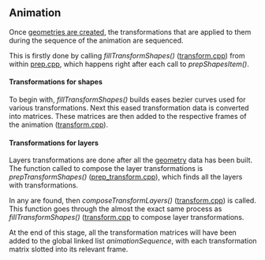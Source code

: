 ## Animation

Once [geometries are created](../doc/geometry.md), the transformations that are applied to them during the sequence of the animation are sequenced.

This is firstly done by calling *fillTransformShapes()* ([transform.cpp](../animate/transform.cpp)) from within [prep.cpp](../gl/prep.cpp), which happens right after each call to *prepShapesItem()*.

#### Transformations for shapes

To begin with, *fillTransformShapes()* builds eases bezier curves used for various transformations. Next this eased transformation data is converted into matrices. These matrices are then added to the respective frames of the animation ([transform.cpp](../animate/transform.cpp)).

#### Transformations for layers

Layers transformations are done after all the [geometry](geometry.md) data has been built. The function called to compose the layer transformations is *prepTransformShapes()* ([prep_transform.cpp](../animate/prep_transform.cpp)), which finds all the layers with transformations.

In any are found, then *composeTransformLayers()* ([transform.cpp](../animate/transform.cpp)) is called. This function goes through the almost the exact same process as *fillTransformShapes()* ([transform.cpp](../animate/transform.cpp) to compose layer transformations.

At the end of this stage, all the transformation matrices will have been added to the global linked list *animationSequence*, with each transformation matrix slotted into its relevant frame.